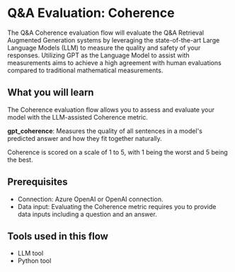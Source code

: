# Q&A Evaluation: Coherence

The Q&A Coherence evaluation flow will evaluate the Q&A Retrieval Augmented Generation systems by leveraging the state-of-the-art Large Language Models (LLM) to measure the quality and safety of your responses. Utilizing GPT as the Language Model to assist with measurements aims to achieve a high agreement with human evaluations compared to traditional mathematical measurements.

## What you will learn

The Coherence evaluation flow allows you to assess and evaluate your model with the LLM-assisted Coherence metric.


**gpt_coherence**: Measures the quality of all sentences in a model's predicted answer and how they fit together naturally.


Coherence is scored on a scale of 1 to 5, with 1 being the worst and 5 being the best.

## Prerequisites

- Connection: Azure OpenAI or OpenAI connection.
- Data input: Evaluating the Coherence metric requires you to provide data inputs including a question and an answer. 

## Tools used in this flow
- LLM tool
- Python tool